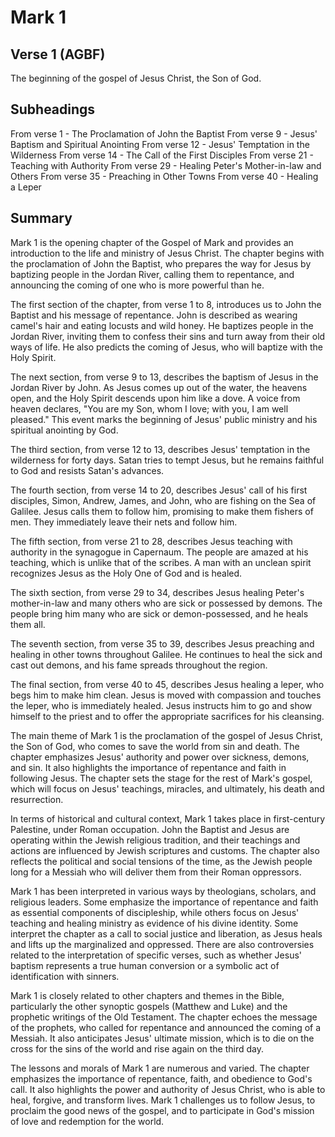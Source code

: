 # Mark 1

## Verse 1 (AGBF)

The beginning of the gospel of Jesus Christ, the Son of God.

## Subheadings

From verse 1 - The Proclamation of John the Baptist
From verse 9 - Jesus' Baptism and Spiritual Anointing
From verse 12 - Jesus' Temptation in the Wilderness
From verse 14 - The Call of the First Disciples
From verse 21 - Teaching with Authority
From verse 29 - Healing Peter's Mother-in-law and Others
From verse 35 - Preaching in Other Towns
From verse 40 - Healing a Leper

## Summary

Mark 1 is the opening chapter of the Gospel of Mark and provides an introduction to the life and ministry of Jesus Christ. The chapter begins with the proclamation of John the Baptist, who prepares the way for Jesus by baptizing people in the Jordan River, calling them to repentance, and announcing the coming of one who is more powerful than he.

The first section of the chapter, from verse 1 to 8, introduces us to John the Baptist and his message of repentance. John is described as wearing camel's hair and eating locusts and wild honey. He baptizes people in the Jordan River, inviting them to confess their sins and turn away from their old ways of life. He also predicts the coming of Jesus, who will baptize with the Holy Spirit.

The next section, from verse 9 to 13, describes the baptism of Jesus in the Jordan River by John. As Jesus comes up out of the water, the heavens open, and the Holy Spirit descends upon him like a dove. A voice from heaven declares, "You are my Son, whom I love; with you, I am well pleased." This event marks the beginning of Jesus' public ministry and his spiritual anointing by God.

The third section, from verse 12 to 13, describes Jesus' temptation in the wilderness for forty days. Satan tries to tempt Jesus, but he remains faithful to God and resists Satan's advances.

The fourth section, from verse 14 to 20, describes Jesus' call of his first disciples, Simon, Andrew, James, and John, who are fishing on the Sea of Galilee. Jesus calls them to follow him, promising to make them fishers of men. They immediately leave their nets and follow him.

The fifth section, from verse 21 to 28, describes Jesus teaching with authority in the synagogue in Capernaum. The people are amazed at his teaching, which is unlike that of the scribes. A man with an unclean spirit recognizes Jesus as the Holy One of God and is healed.

The sixth section, from verse 29 to 34, describes Jesus healing Peter's mother-in-law and many others who are sick or possessed by demons. The people bring him many who are sick or demon-possessed, and he heals them all.

The seventh section, from verse 35 to 39, describes Jesus preaching and healing in other towns throughout Galilee. He continues to heal the sick and cast out demons, and his fame spreads throughout the region.

The final section, from verse 40 to 45, describes Jesus healing a leper, who begs him to make him clean. Jesus is moved with compassion and touches the leper, who is immediately healed. Jesus instructs him to go and show himself to the priest and to offer the appropriate sacrifices for his cleansing.

The main theme of Mark 1 is the proclamation of the gospel of Jesus Christ, the Son of God, who comes to save the world from sin and death. The chapter emphasizes Jesus' authority and power over sickness, demons, and sin. It also highlights the importance of repentance and faith in following Jesus. The chapter sets the stage for the rest of Mark's gospel, which will focus on Jesus' teachings, miracles, and ultimately, his death and resurrection.

In terms of historical and cultural context, Mark 1 takes place in first-century Palestine, under Roman occupation. John the Baptist and Jesus are operating within the Jewish religious tradition, and their teachings and actions are influenced by Jewish scriptures and customs. The chapter also reflects the political and social tensions of the time, as the Jewish people long for a Messiah who will deliver them from their Roman oppressors.

Mark 1 has been interpreted in various ways by theologians, scholars, and religious leaders. Some emphasize the importance of repentance and faith as essential components of discipleship, while others focus on Jesus' teaching and healing ministry as evidence of his divine identity. Some interpret the chapter as a call to social justice and liberation, as Jesus heals and lifts up the marginalized and oppressed. There are also controversies related to the interpretation of specific verses, such as whether Jesus' baptism represents a true human conversion or a symbolic act of identification with sinners.

Mark 1 is closely related to other chapters and themes in the Bible, particularly the other synoptic gospels (Matthew and Luke) and the prophetic writings of the Old Testament. The chapter echoes the message of the prophets, who called for repentance and announced the coming of a Messiah. It also anticipates Jesus' ultimate mission, which is to die on the cross for the sins of the world and rise again on the third day.

The lessons and morals of Mark 1 are numerous and varied. The chapter emphasizes the importance of repentance, faith, and obedience to God's call. It also highlights the power and authority of Jesus Christ, who is able to heal, forgive, and transform lives. Mark 1 challenges us to follow Jesus, to proclaim the good news of the gospel, and to participate in God's mission of love and redemption for the world.